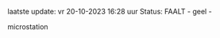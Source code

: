 laatste update: 
vr 20-10-2023 16:28   uur 
Status: FAALT - geel - 
<div class="service Y">microstation</div>